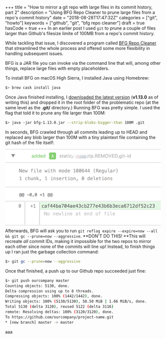 +++
title = "How to mirror a git repo with large files in its commit history, part 2"
description = "Using BFG Repo Cleaner to prune large files from a repo's commit history"
date = "2018-08-28T17:47:32Z"
categories = ["git", "howto"]
keywords = ["github", "git", "bfg repo cleaner"]
draft = true
hasCode = true
+++
In an earlier post I used `git` to prune a couple of files larger than Github's filesize limite of 100MB from a repo's commit history.

While tackling that issue, I discovered a program called [BFG Repo Cleaner](https://rtyley.github.io/bfg-repo-cleaner/) that streamlined the whole process and offered some more flexibility in handling subsequent issues.

BFG is a JAR file you can invoke via the command line that will, among other things, replace large files with empty placeholders.

To install BFG on macOS High Sierra, I installed Java using Homebrew:
```sh
$> brew cask install java
```
Once Java finished installing, I [downloaded the latest version](http://repo1.maven.org/maven2/com/madgag/bfg/) (**v1.13.0** as of writing this) and dropped it in the root folder of the problematic repo (at the same level as the **.git/** directory.)
Running BFG was pretty simple. I used the flag that told it to prune any file larger than 100M:
```sh
$> java -jar bfg-1.13.0.jar --strip-blobs-bigger-than 100M .git
```
In seconds, BFG crawled through all commits leading up to HEAD and replaced any blob larger than 100M with a tiny plaintext file containing the git hash of the file itself:
![Showing off BFG's file replacement of large files](images/screen-shot-2018-08-23-at-5.03.48-pm.png)
Afterwards, BFG will ask you to run `git reflog expire --expire=now --all && git gc --prune=now --aggressive`. **DON'T DO THIS! **This will recreate _all_ commit IDs, making it impossible for the two repos to mirror each other since none of the commits will line up!
Instead, to finish things up I ran just the garbage collection command:
```sh
$> git gc --prune=now --aggressive
```
Once that finished, a push up to our Github repo succeeded just fine:
```sh
$> git push ourcompany master
Counting objects: 5130, done.
Delta compression using up to 8 threads.
Compressing objects: 100% (1442/1442), done.
Writing objects: 100% (5130/5130), 58.50 MiB | 1.66 MiB/s, done.
Total 5130 (delta 3120), reused 5122 (delta 3116)
remote: Resolving deltas: 100% (3120/3120), done.
To https://github.com/ourcompany/project-name.git
* [new branch] master -> master
```

aaa
